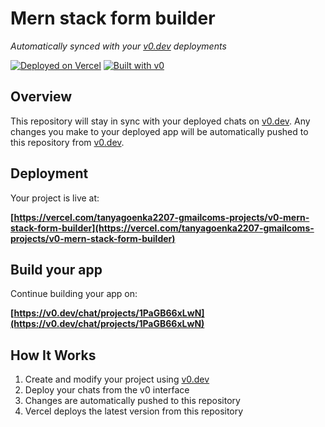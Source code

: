 # Mern stack form builder

*Automatically synced with your [v0.dev](https://v0.dev) deployments*

[![Deployed on Vercel](https://img.shields.io/badge/Deployed%20on-Vercel-black?style=for-the-badge&logo=vercel)](https://vercel.com/tanyagoenka2207-gmailcoms-projects/v0-mern-stack-form-builder)
[![Built with v0](https://img.shields.io/badge/Built%20with-v0.dev-black?style=for-the-badge)](https://v0.dev/chat/projects/1PaGB66xLwN)

## Overview

This repository will stay in sync with your deployed chats on [v0.dev](https://v0.dev).
Any changes you make to your deployed app will be automatically pushed to this repository from [v0.dev](https://v0.dev).

## Deployment

Your project is live at:

**[https://vercel.com/tanyagoenka2207-gmailcoms-projects/v0-mern-stack-form-builder](https://vercel.com/tanyagoenka2207-gmailcoms-projects/v0-mern-stack-form-builder)**

## Build your app

Continue building your app on:

**[https://v0.dev/chat/projects/1PaGB66xLwN](https://v0.dev/chat/projects/1PaGB66xLwN)**

## How It Works

1. Create and modify your project using [v0.dev](https://v0.dev)
2. Deploy your chats from the v0 interface
3. Changes are automatically pushed to this repository
4. Vercel deploys the latest version from this repository